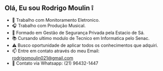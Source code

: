  ## Olá, Eu sou Rodrigo Moulin ❕

- 🎥 Trabalho com Monitoramento Eletronico.
- 🎧 Trabalho com Produção Musical.
- 📃 Formado em Gestão de Segurança Privada pela Estacio de Sá.
- 📚 Cursando ultimo modulo de Tecnico em Informatica pelo Senac.
- ⚠ Busco oportunidade de aplicar todos os conhecimentos que adquiri.
- 📫 Entre em contato através do meu Email: rodrigomoulin021@gmail.com
- 📲 Contato via Whatsapp: (21) 96432-1447
